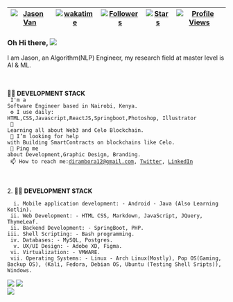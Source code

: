 | [![Jason Van](https://img.shields.io/badge/Jason-Jason%20Van-yellowgreen)](#) | [![wakatime](https://wakatime.com/badge/user/ed10928c-a63e-4596-9fe4-72f832bc40d4.svg)](https://wakatime.com/@ed10928c-a63e-4596-9fe4-72f832bc40d4) | [![Followers](https://img.shields.io/github/followers/jasonvanf)](#) | [![Stars](https://img.shields.io/github/stars/jasonvanf?label=Profile%20Stars&logo=Profile%20stars&logoColor=b)](#) | [![Profile Views](https://komarev.com/ghpvc/?username=jasonvanf&color=green)](#)|
--| --| --| --| --|

### Oh Hi there, ![](https://user-images.githubusercontent.com/18350557/176309783-0785949b-9127-417c-8b55-ab5a4333674e.gif) 
I am Jason, an Algorithm(NLP) Engineer, my research field at master level is AI & ML. <br>


<br><br>
🧑‍💼 **DEVELOPMENT STACK**
<br>
<code>
       I'm a Software Engineer based in Nairobi, Kenya.<br>
      ⚙️ I use daily: HTML,CSS,Javascript,ReactJS,Springboot,Photoshop, Illustrator<br>
      🌱 Learning all about Web3 and Celo Blockchain.<br>
      🤔 I’m looking for help with Building SmartContracts on blockchains like Celo.<br>
      💬 Ping me about Development,Graphic Design, Branding.<br>
      📫 How to reach me:dirambora12@gmail.com,&nbsp;[Twitter](https://mobile.twitter.com/diram_b), [LinkedIn](https://www.linkedin.com/in/diram-b-guyo-8bb9b1174/)
</code>

<br><br> 2.  🧑‍💼 **DEVELOPMENT STACK**<br>

      i. Mobile application development: - Android - Java (Also Learning Kotlin).              
     ii. Web Development: - HTML CSS, Markdown, JavaScript, JQuery, ThymeLeaf.               
     ii. Backend Development: - SpringBoot, PHP.               
    iii. Shell Scripting: - Bash programming.    
     iv. Databases: - MySQL, Postgres.            
      v. UX/UI Design: - Adobe XD, Figma.             
     vi. Virtualization: - VMWARE.
     vii. Operating Systems: - Linux - Arch Linux(Mostly), Pop OS(Gaming, Backup OS), (Kali, Fedora, Debian OS, Ubuntu (Testing Shell Sripts)), Windows.
             

![](https://github-readme-stats.vercel.app/api?username=jasonvanf&theme=light&hide_border=false&include_all_commits=true&count_private=true&show_icons=true)
![](https://github-readme-streak-stats.herokuapp.com/?user=jasonvanf&theme=light&hide_border=false)<br/>
![](https://github-readme-stats.vercel.app/api/top-langs/?username=jasonvanf&theme=light&hide_border=false&include_all_commits=true&count_private=true&layout=compact&hide=php)

<br>
